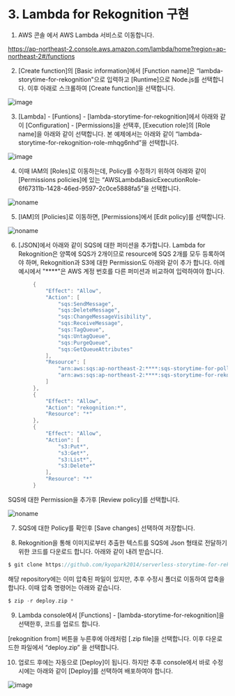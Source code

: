 # 3. Lambda for Rekognition 구현

1) AWS 콘솔 에서 AWS Lambda 서비스로 이동합니다.

https://ap-northeast-2.console.aws.amazon.com/lambda/home?region=ap-northeast-2#/functions

2) [Create function]의 [Basic information]에서 [Function name]은 “lambda-storytime-for-rekognition"으로 입력하고 [Runtime]으로 Node.js를 선택합니다. 이후 아래로 스크롤하여 [Create function]을 선택합니다.

![image](https://user-images.githubusercontent.com/52392004/156881409-03a1dba9-cd7b-46b7-8a47-9b419dbcb4d4.png)



3) [Lambda] - [Funtions] - [lambda-storytime-for-rekognition]에서 아래와 같이 [Configuration] - [Permissions]을 선택후, [Execution role]의 [Role name]을 아래와 같이 선택합니다. 본 예제에서는 아래와 같이 “lambda-storytime-for-rekognition-role-mhqg6nhd”을 선택합니다.

![image](https://user-images.githubusercontent.com/52392004/156881442-561a1813-3ecf-4416-85a7-0d9a9d2bd067.png)


4) 이때 IAM의 [Roles]로 이동하는데, Policy를 수정하기 위하여 아래와 같이 [Permissions policies]에 있는 “AWSLambdaBasicExecutionRole-6f67311b-1428-46ed-9597-2c0ce5888fa5”을 선택합니다.

![noname](https://user-images.githubusercontent.com/52392004/156881513-e5ca94ad-a936-4b15-97fc-872125117d9f.png)


5) [IAM]의 [Policies]로 이동하면, [Permissions]에서 [Edit policy]를 선택합니다.

![noname](https://user-images.githubusercontent.com/52392004/156881563-1c253ccf-0896-4bbd-a1fd-8c93e88b318d.png)


6) [JSON]에서 아래와 같이 SQS에 대한 퍼미션을 추가합니다. Lambda for Rekognition은 양쪽에 SQS가 2개이므로  resource에 SQS 2개를 모두 등록하여야 하며, Rekognition과 S3에 대한 Permission도 아래와 같이 추가 합니다. 아례 예시에서 "****"은 AWS 계정 번호를 다른 퍼미션과 비교하여 입력하여야 합니다. 

```java
        {
            "Effect": "Allow",
            "Action": [
                "sqs:SendMessage",
                "sqs:DeleteMessage",
                "sqs:ChangeMessageVisibility",
                "sqs:ReceiveMessage",
                "sqs:TagQueue",
                "sqs:UntagQueue",
                "sqs:PurgeQueue",
                "sqs:GetQueueAttributes"
            ],
            "Resource": [
                "arn:aws:sqs:ap-northeast-2:****:sqs-storytime-for-polly",
                "arn:aws:sqs:ap-northeast-2:****:sqs-storytime-for-rekognition"
            ]
        },
        {
            "Effect": "Allow",
            "Action": "rekognition:*",
            "Resource": "*"
        },
        {
            "Effect": "Allow",
            "Action": [
                "s3:Put*",
                "s3:Get*",
                "s3:List*",
                "s3:Delete*"
            ],
            "Resource": "*"
        }
```        


SQS에 대한 Permission을 추가후 [Review policy]를 선택합니다.

![noname](https://user-images.githubusercontent.com/52392004/156881636-83c3c4de-f4c7-4133-9ef5-c9553c408609.png)



7) SQS에 대한 Policy를 확인후 [Save changes] 선택하여 저장합니다.

8) Rekognition을 통해 이미지로부터 추출한 텍스트를 SQS에 Json 형태로 전달하기 위한 코드를 다운로드 합니다. 아래와 같이 내려 받습니다.
 
```c
$ git clone https://github.com/kyopark2014/serverless-storytime-for-rekognition
```
해당 repository에는 이미 압축된 파일이 있지만, 추후 수정시 폴더로 이동하여 압축을 합니다. 이때 압축 명령어는 아래와 같습니다.

```c
$ zip -r deploy.zip *
```

9) Lambda console에서 [Functions] - [lambda-storytime-for-rekognition]을 선택한후, 코드를 업로드 합니다.

[rekognition from] 버튼을 누른후에 아래처럼 [.zip file]을 선택합니다. 이후 다운로드한 파일에서 “deploy.zip” 을 선택합니다.

10) 업로드 후에는 자동으로 [Deploy]이 됩니다. 하지만 추후 console에서 바로 수정시에는 아래와 같이 [Deploy]를 선택하여 배포하여야 합니다.


![image](https://user-images.githubusercontent.com/52392004/156881696-a75e958f-ca96-42e0-96bc-7c59f69bf30d.png)

